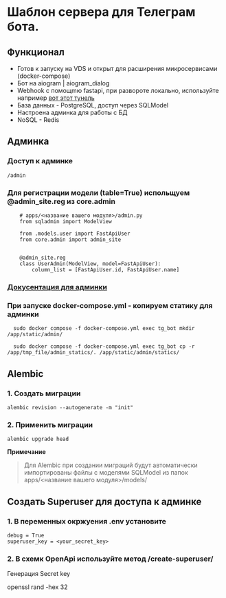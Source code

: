 # Шаблон сервера для Телеграм бота. 

## Функционал
* Готов к запуску на VDS и открыт для расширения микросервисами (docker-compose)
* Бот на aiogram | aiogram_dialog
* Webhook с помощmю fastapi, при развороте локально, используйте например [вот этот тунель](https://play.devhook.ru/)
* База данных - PostgreSQL, доступ через SQLModel
* Настроена админка для работы с БД
* NoSQL - Redis


## Админка

### Доступ к админке
```/admin```

### Для регистрации модели (table=True) испольщуем @admin_site.reg из core.admin
```
    # apps/<название вашего модуля>/admin.py
    from sqladmin import ModelView

    from .models.user import FastApiUser
    from core.admin import admin_site


    @admin_site.reg
    class UserAdmin(ModelView, model=FastApiUser):
        column_list = [FastApiUser.id, FastApiUser.name]

```
### [Докусентация для админки](https://aminalaee.dev/sqladmin/configurations/)

### При запуске docker-compose.yml - копируем статику для админки
```
  sudo docker compose -f docker-compose.yml exec tg_bot mkdir /app/static/admin/

  sudo docker compose -f docker-compose.yml exec tg_bot cp -r /app/tmp_file/admin_statics/. /app/static/admin/statics/ 
```

## Alembic 

### 1. Создать миграции 
 ```
 alembic revision --autogenerate -m "init"
 ```

### 2. Применить миграции
  ```
  alembic upgrade head
  ```

__Примечание__
> Для Alembic при создании миграций будут автоматически импортированы файлы с моделями SQLModel из папок apps/<название вашего модуля>/models/

## Создать Superuser для доступа к админке

### 1. В переменных окржуения .env установите 
  ```
  debug = True
  superuser_key = <your_secret_key>
  ```
### 2. В схемк OpenApi используйте метод /create-superuser/

Генерация Secret key

openssl rand -hex 32


